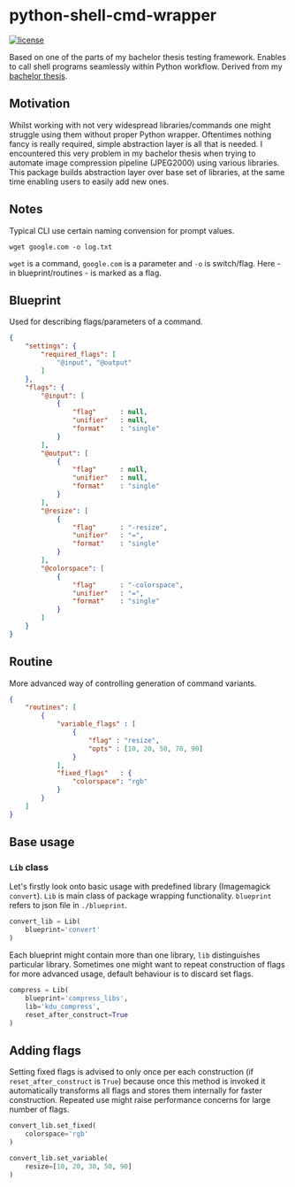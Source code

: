 # python-shell-cmd-wrapper
[![license](https://img.shields.io/github/license/mashape/apistatus.svg?maxAge=2592000)](https://github.com/matejMitas/python-shell-cmd-wrapper/blob/master/LICENSE)

Based on one of the parts of my bachelor thesis testing framework. Enables to call shell programs seamlessly within Python workflow. Derived from my [bachelor thesis](https://github.com/matejMitas/VUT_FIT-bakalarka).

Motivation
------------
Whilst working with not very widespread libraries/commands one might struggle using them without proper Python wrapper. Oftentimes nothing fancy is really required, simple abstraction layer is all that is needed. I encountered this very problem in my bachelor thesis when trying to automate image compression pipeline (JPEG2000) using various libraries. This package builds abstraction layer over base set of libraries, at the same time enabling users to easily add new ones.

Notes
------------
Typical CLI use certain naming convension for prompt values.
```
wget google.com -o log.txt
```
`wget` is a command, `google.com` is a parameter and `-o` is switch/flag. Here - in blueprint/routines - is marked as a flag.

Blueprint
------------------
Used for describing flags/parameters of a command.
```json
{
	"settings": {
		"required_flags": [
			"@input", "@output"
		]
	},
	"flags": {
		"@input": [
			{
				"flag"		: null,
				"unifier"	: null,
				"format"	: "single"
			}
		],
		"@output": [
			{
				"flag"		: null,
				"unifier"	: null,
				"format"	: "single"
			}
		],
		"@resize": [
			{
				"flag"		: "-resize",
				"unifier"	: "=",
				"format"	: "single" 
			}
		],
		"@colorspace": [
			{
				"flag"		: "-colorspace",
				"unifier"	: "=",
				"format"	: "single"
			}
		]
	}
}
```

Routine
------------------
More advanced way of controlling generation of command variants.
```json
{
    "routines": [
        {
            "variable_flags" : [
                {
                    "flag" : "resize",
                    "opts" : [10, 20, 50, 70, 90]
                }
            ],
            "fixed_flags"   : {
                "colorspace": "rgb"
            }
        }
    ]
}
```


Base usage
------------------
### `Lib` class

Let's firstly look onto basic usage with predefined library (Imagemagick `convert`). `Lib` is main class of package wrapping functionality. `blueprint` refers to json file in `./blueprint`.

```python
convert_lib = Lib(
	blueprint='convert' 
)
```
Each blueprint might contain more than one library, `lib` distinguishes particular library. Sometimes one might want to repeat construction of flags for more advanced usage, default behaviour is to discard set flags.

```python
compress = Lib(
	blueprint='compress_libs',
	lib='kdu_compress',
	reset_after_construct=True
)
```

Adding flags
------------
Setting fixed flags is advised to only once per each construction (if `reset_after_construct` is `True`) because once this method is invoked it automatically transforms all flags and stores them internally for faster construction. Repeated use might raise performance concerns for large number of flags.

```python
convert_lib.set_fixed(
	colorspace='rgb'
)
```

```python
convert_lib.set_variable(
	resize=[10, 20, 30, 50, 90]
)
```